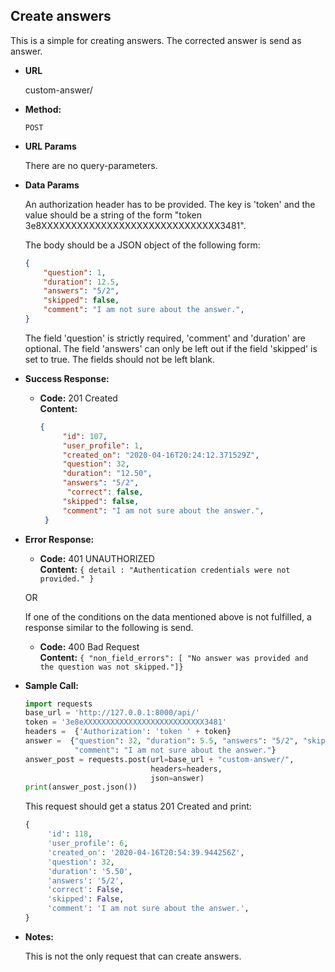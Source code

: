 **Create answers**
----
  This is a simple for creating answers. The corrected answer is send as answer. 
  
* **URL**

  custom-answer/

* **Method:**

  `POST` 
  
*  **URL Params**

    There are no query-parameters. 
  
  
* **Data Params**

    An authorization header has to be provided. The key is 'token' 
    and the value should be a string of the form "token 3e8XXXXXXXXXXXXXXXXXXXXXXXXXXXXXX3481". 
    
    The body should be a JSON object of the following form: <br>
    
    ```json
    {
        "question": 1, 
        "duration": 12.5, 
        "answers": "5/2", 
        "skipped": false, 
        "comment": "I am not sure about the answer.",
    }
    ```
    
    The field 'question' is strictly required, 'comment' and 'duration' are optional. The field 'answers' can only be 
    left out if the field 'skipped' is set to true. The fields should not be left blank. 
    
    
* **Success Response:**

  * **Code:** 201 Created <br />
    **Content:** 
    ```json
    {
         "id": 107,
         "user_profile": 1, 
         "created_on": "2020-04-16T20:24:12.371529Z", 
         "question": 32, 
         "duration": "12.50", 
         "answers": "5/2", 
          "correct": false, 
         "skipped": false, 
         "comment": "I am not sure about the answer.",
     }
    ```
 
* **Error Response:**

  * **Code:** 401 UNAUTHORIZED <br />
    **Content:** `{ detail : "Authentication credentials were not provided." }`

  OR
    
  If one of the conditions on the data mentioned above is not fulfilled, a response similar to the following is send. 
  * **Code:** 400 Bad Request <br />
    **Content:** `{ "non_field_errors": [ "No answer was provided and the question was not skipped."]}`

* **Sample Call:**

    ```python
    import requests
    base_url = 'http://127.0.0.1:8000/api/'
    token = '3e8eXXXXXXXXXXXXXXXXXXXXXXXXXXX3481'
    headers =  {'Authorization': 'token ' + token}
    answer =  {"question": 32, "duration": 5.5, "answers": "5/2", "skipped": False, 
               "comment": "I am not sure about the answer."}
    answer_post = requests.post(url=base_url + "custom-answer/", 
                                headers=headers,
                                json=answer)
    print(answer_post.json())
     ``` 
     
     This request should get a status 201 Created and print:
     ```python
     {
          'id': 118,
          'user_profile': 6, 
          'created_on': '2020-04-16T20:54:39.944256Z', 
          'question': 32, 
          'duration': '5.50', 
          'answers': '5/2', 
          'correct': False, 
          'skipped': False, 
          'comment': 'I am not sure about the answer.',
     }
     ```
    
* **Notes:**

    This is not the only request that can create answers. 
